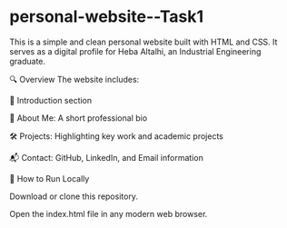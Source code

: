 # personal-website--Task1


This is a simple and clean personal website built with HTML and CSS.
It serves as a digital profile for Heba Altalhi, an Industrial Engineering graduate.

🔍 Overview
The website includes:

👋 Introduction section

🧠 About Me: A short professional bio

🛠️ Projects: Highlighting key work and academic projects

📬 Contact: GitHub, LinkedIn, and Email information

🚀 How to Run Locally

Download or clone this repository.

Open the index.html file in any modern web browser.
